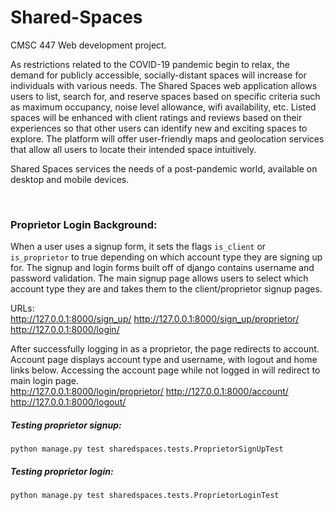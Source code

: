 # Shared-Spaces
CMSC 447 Web development project.

As restrictions related to the COVID-19 pandemic begin to relax, the demand for publicly accessible,
socially-distant spaces will increase for individuals with various needs. The Shared Spaces web 
application allows users to list, search for, and reserve spaces based on specific criteria such as
maximum occupancy, noise level allowance, wifi availability, etc. Listed spaces will be enhanced with
client ratings and reviews based on their experiences so that other users can identify new and exciting
spaces to explore. The platform will offer user-friendly maps and geolocation services that allow all
users to locate their intended space intuitively.

Shared Spaces services the needs of a post-pandemic world, available on desktop and mobile devices. 

























<br>

### Proprietor Login Background:

When a user uses a signup form, it sets the flags ```is_client``` or ```is_proprietor```
to true depending on which account type they are signing up for. The signup and login forms built off of django contains 
username and password validation. The main signup page allows users to select which account type
they are and takes them to the client/proprietor signup pages.

URLs:
<br>
http://127.0.0.1:8000/sign_up/
http://127.0.0.1:8000/sign_up/proprietor/
http://127.0.0.1:8000/login/

After successfully logging in as a proprietor, the page redirects to account. Account page displays account type
and username, with logout and home links below. Accessing the account page while not logged in will redirect to main login page.
<br>
http://127.0.0.1:8000/login/proprietor/
http://127.0.0.1:8000/account/
http://127.0.0.1:8000/logout/
<br>

##### Testing proprietor signup:
```
python manage.py test sharedspaces.tests.ProprietorSignUpTest
```
##### Testing proprietor login:
```
python manage.py test sharedspaces.tests.ProprietorLoginTest
```
<br>